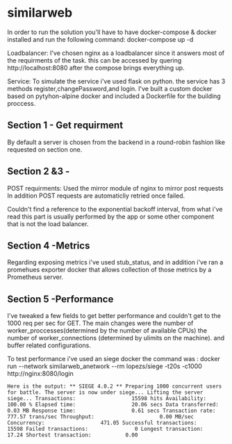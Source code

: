 # similarweb

In order to run the solution you'll have to have
docker-compose & docker installed and run the following command:
docker-compose up -d 

Loadbalancer:
I've chosen nginx as a loadbalancer since it answers most of the requirments of the task.
this can be accessed by quering http://localhost:8080 after the compose brings everything up.

Service:
To simulate the service i've used flask on python.
the service has 3 methods register,changePassword,and login.
I've built a custom docker based on pytyhon-alpine docker
and included a Dockerfile for the building proccess.

## Section 1 - Get requirment
By default a server is chosen from the backend in a round-robin fashion like requested on section one.

## Section 2 &3 -
POST requirments: Used the mirror module of nginx to mirror post requests
In addition POST requests are automaticliy retried once failed.

Couldn't find a reference to the exponential backoff interval,
from what i've read this part is usually performed by the app or some other 
component that is not the load balancer.

## Section 4 -Metrics 
Regarding exposing metrics i've used stub_status,
and in addition i've ran a promehues exporter docker that allows collection of those metrics by a Prometheus server.

## Section 5 -Performance
I've tweaked a few fields to get better performance and couldn't get to the 1000 req per sec for GET.
The main changes were the number of worker_proccesses(determined by the number of available CPUs)
the number of worker_connections (determined by ulimits on the machine).
and buffer related configurations.

To test performance i've used an siege docker 
the command was : 
docker run --network similarweb_anetwork --rm lopezs/siege -t20s -c1000 http://nginx:8080/login

`Here is the output:
 ** SIEGE 4.0.2
 ** Preparing 1000 concurrent users for battle.
The server is now under siege...
Lifting the server siege...
Transactions:                  15598 hits
Availability:                 100.00 %
Elapsed time:                  20.06 secs
Data transferred:               0.03 MB
Response time:                  0.61 secs
Transaction rate:             777.57 trans/sec
Throughput:                     0.00 MB/sec
Concurrency:                  471.05
Successful transactions:       15598
Failed transactions:               0
Longest transaction:           17.24
Shortest transaction:           0.00
`
